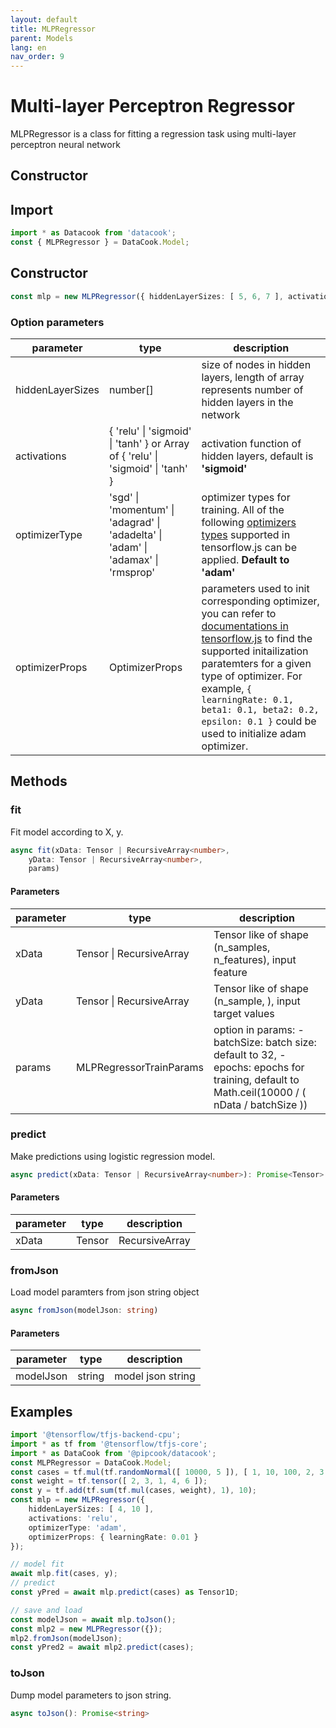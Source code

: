 ```yaml
---
layout: default
title: MLPRegressor
parent: Models
lang: en
nav_order: 9
---
```



# Multi-layer Perceptron Regressor

MLPRegressor is a class for fitting a regression task using multi-layer perceptron neural network

## Constructor

## Import

```javascript
import * as Datacook from 'datacook';
const { MLPRegressor } = DataCook.Model;
```

## Constructor

```typescript
const mlp = new MLPRegressor({ hiddenLayerSizes: [ 5, 6, 7 ], activations: 'relu' });
```

### Option parameters

| parameter | type | description |
| --------- | ---- | ----------- |
|  hiddenLayerSizes | number[] | size of nodes in hidden layers, length of array represents number of hidden layers in the network |
|  activations | \{ 'relu' \| 'sigmoid' \| 'tanh' \} or Array of \{ 'relu' \| 'sigmoid' \|  'tanh' \}  | activation function of hidden layers, default is **'sigmoid'** |
| optimizerType |  'sgd' \| 'momentum' \| 'adagrad' \| 'adadelta' \| 'adam' \| 'adamax' \| 'rmsprop' | optimizer types for training. All of the following [optimizers types](https://js.tensorflow.org/api/latest/#Training-Optimizers) supported in tensorflow.js can be applied. **Default to 'adam'** |
| optimizerProps | OptimizerProps | parameters used to init corresponding optimizer, you can refer to [documentations in tensorflow.js](https://js.tensorflow.org/api/latest/#Training-Optimizers) to find the supported initailization paratemters for a given type of optimizer. For example, `{ learningRate: 0.1, beta1: 0.1, beta2: 0.2, epsilon: 0.1 }` could be used to initialize adam optimizer.|  


## Methods

### fit

Fit model according to X, y.

```typescript
async fit(xData: Tensor | RecursiveArray<number>,
    yData: Tensor | RecursiveArray<number>,
    params)
```

#### Parameters

| parameter | type | description |
| --------- | ---- | ----------- |
| xData | Tensor \| RecursiveArray<number> | Tensor like of shape (n_samples, n_features), input feature |
| yData | Tensor \| RecursiveArray<number> | Tensor like of shape (n_sample, ), input target values |
| params | MLPRegressorTrainParams | option in params: - batchSize: batch size: default to 32,  - epochs: epochs for training, default to Math.ceil(10000 / ( nData / batchSize )) | 

### predict 

Make predictions using logistic regression model.

```typescript
async predict(xData: Tensor | RecursiveArray<number>): Promise<Tensor>
```

#### Parameters

| parameter | type | description |
| --------- | ---- | ----------- |
| xData | Tensor | RecursiveArray<number> | Input features |


### fromJson

Load model paramters from json string object

```typescript
async fromJson(modelJson: string)
```

#### Parameters

| parameter | type | description |
| --------- | ---- | ----------- |
| modelJson | string | model json string |

## Examples


```typescript
import '@tensorflow/tfjs-backend-cpu';
import * as tf from '@tensorflow/tfjs-core';
import * as DataCook from '@pipcook/datacook';
const MLPRegressor = DataCook.Model;
const cases = tf.mul(tf.randomNormal([ 10000, 5 ]), [ 1, 10, 100, 2, 3 ]);
const weight = tf.tensor([ 2, 3, 1, 4, 6 ]);
const y = tf.add(tf.sum(tf.mul(cases, weight), 1), 10);
const mlp = new MLPRegressor({
    hiddenLayerSizes: [ 4, 10 ],
    activations: 'relu',
    optimizerType: 'adam',
    optimizerProps: { learningRate: 0.01 }
});

// model fit
await mlp.fit(cases, y);
// predict
const yPred = await mlp.predict(cases) as Tensor1D;

// save and load
const modelJson = await mlp.toJson();
const mlp2 = new MLPRegressor({});
mlp2.fromJson(modelJson);
const yPred2 = await mlp2.predict(cases);
```



### toJson

Dump model parameters to json string.

```typescript
async toJson(): Promise<string>
```

